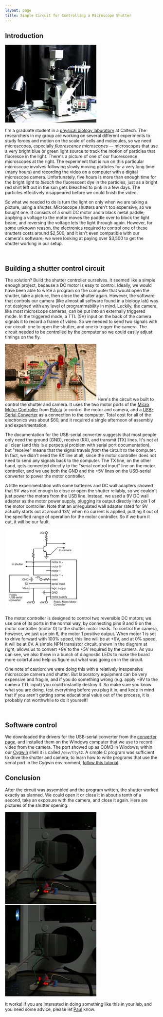 ```yaml
---
layout: page
title: Simple Circuit for Controlling a Microscope Shutter
---
```


<h2>Introduction</h2>
<p>
<a href="microscope.jpg"><img class="float" width=300 height=255 src="microscope.small.jpg" alt=""></a>

I'm a graduate student in a <a
href="http://www.rpgroup.caltech.edu">physical biology laboratory</a>
at Caltech.  The researchers in my group are working on several
different experiments to study forces and motion on the scale of cells
and molecules, so we need microscopes, especially <em>fluorescence
microscopes</em> &mdash; microscopes that use a very bright blue or
green light source to track the motion of particles that fluoresce in
the light.  There's a picture of one of our fluorescence microscopes
at the right.  The experiment that is run on this particular
microscope involves following slowly moving particles for a very long
time (many hours) and recording the video on a computer with a digital
microscope camera.  Unfortunately, five hours is more than enough time
for the bright light to <em>bleach</em> the fluorescent dye in the
particles, just as a bright red shirt left out in the sun gets
bleached to pink in a few days.  The particles effectively disappeared
before we could finish the video.
</p>
<p>
So what we needed to do is turn the light on only when we are taking a
picture, using a shutter.  Microscope shutters aren't too expensive,
so we bought one.  It consists of a small DC motor and a black metal
paddle; applying a voltage to the motor moves the paddle over to block
the light beam, and reversing the voltage lets the light through
again.  However, for some unknown reason, the electronics required to
control one of these shutters costs around $2,500, and it isn't even
compatible with our camera's software; we were looking at paying over
$3,500 to get the shutter working in our setup.
</p>
<br clear="all">

<h2>Building a shutter control circuit </h2>
<p>
The solution?  Build the shutter controller ourselves.  It seemed like
a simple enough project, because a DC motor is easy to control.
Ideally, we would have been able to write a program on the computer
that would open the shutter, take a picture, then close the shutter
again.  However, the software that controls our camera (like almost
all software found in a biology lab) was not designed with any level
of programmability in mind.  Luckily, the camera, like most microscope
cameras, can be put into an externally triggered mode.  In the
triggered mode, a TTL (5V) input on the back of the camera signals it
to record a frame of video.  So we needed to send two signals with our
circuit: one to open the shutter, and one to trigger the camera.  The
circuit needed to be controlled by the computer so we could easily
adjust timings on the fly.
</p>

<p>
<a href="breadboard.jpg"><img class="float" width=300 height=187
src="breadboard.small.jpg" alt=""></a> Here's the circuit we built to
control the shutter and camera.  It uses the two motor ports of the <a
href="http://www.pololu.com/products/pololu/0410/">Micro Motor
Controller</a> from <a href="http://www.pololu.com/">Pololu</a> to
control the motor and camera, and a <a
href="http://www.pololu.com/products/pololu/0391/">USB-Serial
Converter</a> as a connection to the computer.  Total cost for all of
the electronics was about $60, and it required a single afternoon of
assembly and experimentation.
</p>

<p>
The documentation for the USB-serial converter suggests that most
people only need the ground (GND), receive (RX), and transmit (TX)
lines.  It's not at all clear (and this is a perpetual problem with
serial port documentation), but "receive" means that the signal
travels <em>from</em> the circuit <em>to</em> the computer.  In fact,
we didn't need the RX line at all, since the motor controller does not
need to send any signals back to the computer.  The TX line, on the
other hand, gets connected directly to the "serial control input" line
on the motor controller, and we use both the GND and the +5V lines on
the USB-serial converter to power the motor controller.
</p>

<p>
A little experimentation with some batteries and DC wall adapters
showed that 5V was not enough to close or open the shutter reliably,
so we couldn't just power the motors from the USB line.  Instead, we
used a 9V DC wall adapter as the motor power supply, plugging its
output directly into pin 1 of the motor controller.  Note that an
unregulated wall adapter rated for 9V actually starts out at around
13V, when no current is applied, putting it out of the specified range
of operation for the motor controller.  So if we burn it out, it will
be our fault.
</p>

<p>
<a href="schematic.png"><img class="float" width=250 height=268
src="schematic.small.png" alt=""></a> 

The motor controller is designed to control two reversible DC motors;
we use one of its ports in the normal way, by connecting pins 8
and&nbsp;9 on the motor controller (motor&nbsp;0) to the shutter motor
leads.  To control the camera, however, we just use pin 6, the
motor&nbsp;1 positive output.  When motor&nbsp;1 is set to drive
forward with 100% speed, this line will be at +9V, and at 0% speed, it
will be at 0V.  A simple NPN transistor circuit, shown in the diagram
at right, allows us to convert +9V to the +5V required by the camera.
As you can see, we also threw in a bunch of diagnostic LEDs to make
the board more colorful and help us figure out what was going on in
the circuit.
</p>

<p>
One note of caution: we were doing this with a relatively inexpensive
microscope camera and shutter.  But laboratory equipment can be very
expensive and fragile, and if you do something wrong (e.g. apply +9V
to the camera TTL input) you could instantly destroy it.  So make sure
you know what you are doing, test everything before you plug it in,
and keep in mind that if you aren't getting some educational value out
of the process, it is probably not worthwhile to do it yourself!
</p>

<br clear="all">

<h2>Software control</h2>
<p>
We downloaded the drivers for the USB-serial converter from the 
<a href="http://www.pololu.com/products/pololu/0391/">converter
page</a>, and installed them on the Windows computer that we use to
record video from the camera.  The port showed up as COM3 in Windows;
within our <a href="http://www.cygwin.com/">Cygwin</a> shell it is
called <code>/dev/ttyS2</code>.  A simple C program was sufficient to drive
the shutter and camera; to learn how to write programs that use the
serial port in the Cygwin environment,
<a href="http://www.pololu.com/projects/prj0003/">follow this
tutorial</a>.
</p>

<h2>Conclusion</h2>
<p>
After the circuit was assembled and the program written, the shutter
worked exactly as planned.  We could open it or close it in about a
tenth of a second, take an exposure with the camera, and close it
again.  Here are pictures of the shutter opening:
</p>
<p>
<a href="shutter_closed.jpg"><img width=300 height=301 src="shutter_closed.small.jpg" alt=""></a>
<a href="shutter_open.jpg"><img width=300 height=300 src="shutter_open.small.jpg" alt=""></a>
</p>

<p>
It works!  If you are interested in doing something like this in your
lab, and you need some advice, please let <a
href="http://www.rpgroup.caltech.edu/~grayson">Paul</a> know.
</p>

<br clear="all">
<!--#include virtual="/footer_buttons.html" -->
